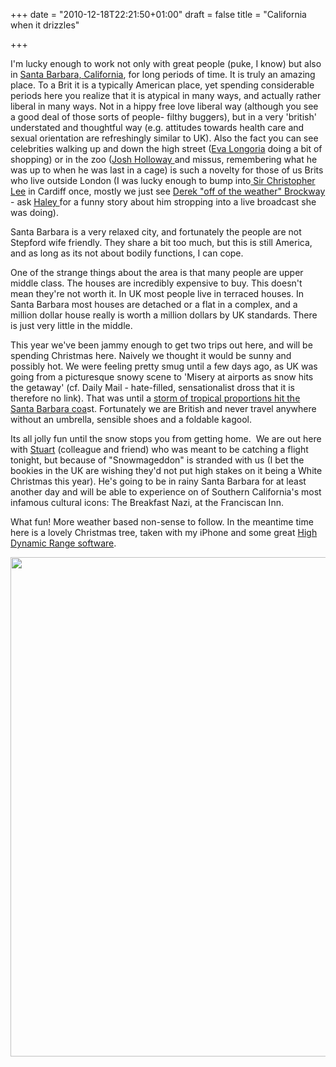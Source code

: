 
+++
date = "2010-12-18T22:21:50+01:00"
draft = false
title = "California when it drizzles"

+++

<p>I'm lucky enough to work not only with great people (puke, I know) but also in <a href="http://maps.google.com/maps?f=q&amp;source=s_q&amp;hl=en&amp;geocode=&amp;q=Santa+Barbara,+CA&amp;sll=37.0625,-95.677068&amp;sspn=43.799322,71.191406&amp;ie=UTF8&amp;hq=&amp;hnear=Santa+Barbara,+California&amp;z=12">Santa Barbara, California</a>, for long periods of time. It is truly an amazing place. To a Brit it is a typically American place, yet spending considerable periods here you realize that it is atypical in many ways, and actually rather liberal in many ways. Not in a hippy free love liberal way (although you see a good deal of those sorts of people- filthy buggers), but in a very 'british' understated and thoughtful way (e.g. attitudes towards health care and sexual orientation are refreshingly similar to UK). Also the fact you can see celebrities walking up and down the high street (<a href="http://en.wikipedia.org/wiki/Eva_Longoria">Eva Longoria</a> doing a bit of shopping) or in the zoo (<a href="http://en.wikipedia.org/wiki/Josh_Holloway">Josh Holloway </a>and missus, remembering what he was up to when he was last in a cage) is such a novelty for those of us Brits who live outside London (I was lucky enough to bump into<a href="http://christopherleeweb.com/"> Sir Christopher Lee</a> in Cardiff once, mostly we just see <a href="http://www.bbc.co.uk/wales/radiowales/sites/presenters/pages/derek_brockway.shtml">Derek "off of the weather" Brockway</a> - ask <a href="http://haley.gomez.me.uk">Haley </a>for a funny story about him stropping into a live broadcast she was doing).</p>

<p>Santa Barbara is a very relaxed city, and fortunately the people are not Stepford wife friendly. They share a bit too much, but this is still America, and as long as its not about bodily functions, I can cope.</p>

<p>One of the strange things about the area is that many people are upper middle class. The houses are incredibly expensive to buy. This doesn't mean they're not worth it. In UK most people live in terraced houses. In Santa Barbara most houses are detached or a flat in a complex, and a million dollar house really is worth a million dollars by UK standards. There is just very little in the middle.</p>

<p>This year we've been jammy enough to get two trips out here, and will be spending Christmas here. Naively we thought it would be sunny and possibly hot. We were feeling pretty smug until a few days ago, as UK was going from a picturesque snowy scene to 'Misery at airports as snow hits the getaway' (cf. Daily Mail - hate-filled, sensationalist dross that it is therefore no link). That was until a <a href="http://forecast.weather.gov/MapClick.php?zoneid=CAZ039">storm of tropical proportions hit the Santa Barbara coa</a>st. Fortunately we are British and never travel anywhere without an umbrella, sensible shoes and a foldable kagool.</p>

<p>Its all jolly fun until the snow stops you from getting home. &#160;We are out here with <a href="http://www.strudel.org.uk/">Stuart</a> (colleague and friend) who was meant to be catching a flight tonight, but because of "Snowmageddon" is stranded with us (I bet the bookies in the UK are wishing they'd not put high stakes on it being a White Christmas this year).&#160;He's going to be in rainy Santa Barbara for at least another day and will be able to experience on of Southern California's most infamous cultural icons: The Breakfast Nazi, at the Franciscan Inn.</p>

<p>What fun! More weather based non-sense to follow. In the meantime time here is a lovely Christmas tree, taken with my iPhone and some great <a href="http://itunes.apple.com/us/app/pro-hdr/id347104281?mt=8">High Dynamic Range software</a>.</p>

<p><a href="http://static.darkmattersheep.uk/2010/12/SBA_tree.jpg"><img alt="" class="aligncenter size-full wp-image-329" height="799" src="http://static.darkmattersheep.uk/2010/12/SBA_tree.jpg" title="Goleta Christmas Tree" width="598" /></a></p>